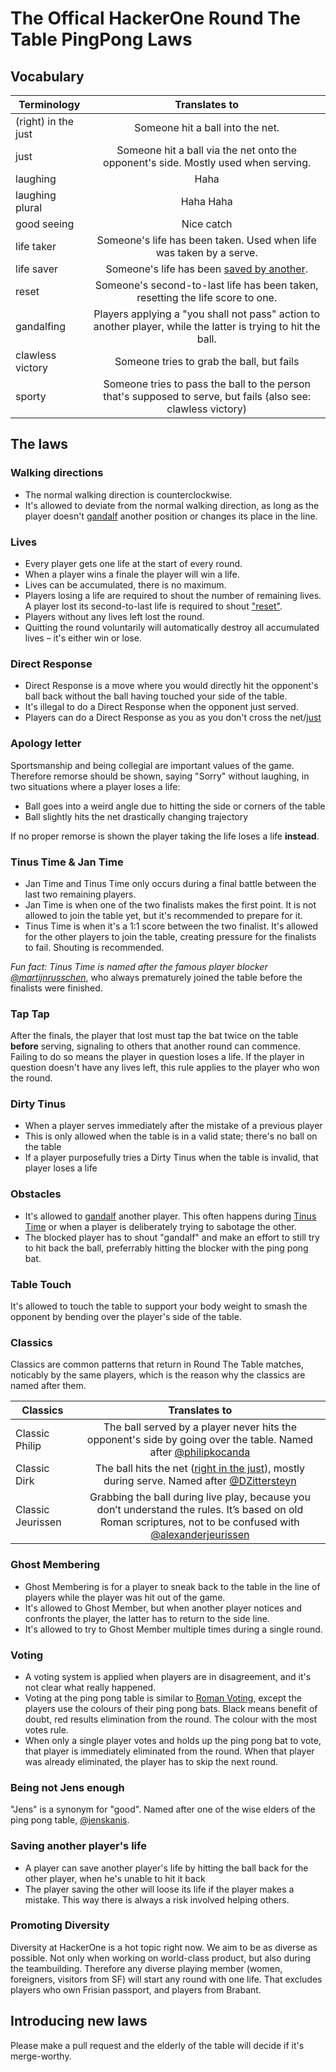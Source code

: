 # The Offical HackerOne Round The Table PingPong Laws

## Vocabulary
| Terminology   | Translates to |
| ------------- |:-------------: |
| (right) in the just   | Someone hit a ball into the net. |
| just                  | Someone hit a ball via the net onto the opponent's side. Mostly used when serving. |
| laughing              | Haha |
| laughing plural       | Haha Haha |
| good seeing           | Nice catch |
| life taker            | Someone's life has been taken. Used when life was taken by a serve. |
| life saver            | Someone's life has been [saved by another](#saving-another-players-life). |
| reset                 | Someone's second-to-last life has been taken, resetting the life score to one. |
| gandalfing            | Players applying a "you shall not pass" action to another player, while the latter is trying to hit the ball. |
| clawless victory      | Someone tries to grab the ball, but fails |
| sporty                | Someone tries to pass the ball to the person that's supposed to serve, but fails (also see: clawless victory) |

## The laws

### Walking directions
- The normal walking direction is counterclockwise.
- It's allowed to deviate from the normal walking direction, as long as the player doesn't [gandalf](#vocabulary) another position or changes its place in the line.

### Lives
- Every player gets one life at the start of every round.
- When a player wins a finale the player will win a life.
- Lives can be accumulated, there is no maximum.
- Players losing a life are required to shout the number of remaining lives. A player lost its second-to-last life is required to shout ["reset"](#vocabulary).
- Players without any lives left lost the round.
- Quitting the round voluntarily will automatically destroy all accumulated lives – it's either win or lose.

### Direct Response
- Direct Response is a move where you would directly hit the opponent's ball back without the ball having touched your side of the table.
- It's illegal to do a Direct Response when the opponent just served.
- Players can do a Direct Response as you as you don't cross the net/[just](#vocabulary)

### Apology letter
Sportsmanship and being collegial are important values of the game. Therefore remorse should be shown, saying "Sorry" without laughing, in two situations where a player loses a life:
- Ball goes into a weird angle due to hitting the side or corners of the table
- Ball slightly hits the net drastically changing trajectory

If no proper remorse is shown the player taking the life loses a life **instead**.

### Tinus Time & Jan Time
- Jan Time and Tinus Time only occurs during a final battle between the last two remaining players.
- Jan Time is when one of the two finalists makes the first point. It is not allowed to join the table yet, but it's recommended to prepare for it.
- Tinus Time is when it's a 1:1 score between the two finalist. It's allowed for the other players to join the table, creating pressure for the finalists to fail. Shouting is recommended.

*Fun fact: Tinus Time is named after the famous player blocker [@martijnrusschen](https://github.com/martijnrusschen)*, who always prematurely joined the table before the finalists were finished.

### Tap Tap

After the finals, the player that lost must tap the bat twice on the table **before** serving, signaling to others that another round can commence. Failing to do so means the player in question loses a life.
If the player in question doesn't have any lives left, this rule applies to the player who won the round.

### Dirty Tinus
- When a player serves immediately after the mistake of a previous player
- This is only allowed when the table is in a valid state; there's no
  ball on the table
- If a player purposefully tries a Dirty Tinus when the table is invalid,
  that player loses a life

### Obstacles
- It's allowed to [gandalf](#vocabulary) another player. This often happens during [Tinus Time](#tinus-half-time) or when a player is deliberately trying to sabotage the other. 
- The blocked player has to shout "gandalf" and make an effort to still try to hit back the ball, preferrably hitting the blocker with the ping pong bat.

### Table Touch
It's allowed to touch the table to support your body weight to smash the opponent by bending over the player's side of the table.

### Classics
Classics are common patterns that return in Round The Table matches, noticably by the same players, which is the reason why the classics are named after them.

| Classics       | Translates to |
| -------------  |:-------------: |
| Classic Philip | The ball served by a player never hits the opponent's side by going over the table. Named after [@philipkocanda](https://github.com/philipkocanda) |
| Classic Dirk   | The ball hits the net ([right in the just](#vocabulary)), mostly during serve. Named after [@DZittersteyn](https://github.com/DZittersteyn) |
| Classic Jeurissen | Grabbing the ball during live play, because you don’t understand the rules. It’s based on old Roman scriptures, not to be confused with [@alexanderjeurissen ](https://github.com/alexanderjeurissen) |


### Ghost Membering
- Ghost Membering is for a player to sneak back to the table in the line of players while the player was hit out of the game.
- It's allowed to Ghost Member, but when another player notices and confronts the player, the latter has to return to the side line.
- It's allowed to try to Ghost Member multiple times during a single round.

### Voting
- A voting system is applied when players are in disagreement, and it's not clear what really happened.
- Voting at the ping pong table is similar to [Roman Voting](http://ancienthistory.about.com/od/romerepublic/qt/052611-How-the-Romans-Voted-in-the-Roman-Republic.htm), except the players use the colours of their ping pong bats. Black means benefit of doubt, red results elimination from the round. The colour with the most votes rule.
- When only a single player votes and holds up the ping pong bat to vote, that player is immediately eliminated from the round. When that player was already eliminated, the player has to skip the next round.

### Being not Jens enough
"Jens" is a synonym for "good". Named after one of the wise elders of the ping pong table, [@jenskanis](https://github.com/jenskanis).

### Saving another player's life
- A player can save another player's life by hitting the ball back for the other player, when he's unable to hit it back
- The player saving the other will loose its life if the player makes a mistake. This way there is always a risk involved helping others.

### Promoting Diversity
Diversity at HackerOne is a hot topic right now. We aim to be as diverse as possible. Not only when working on world-class product, but also during the teambuilding. Therefore any diverse playing member (women, foreigners, visitors from SF) will start any round with one life. That excludes players who own Frisian passport, and players from Brabant.

## Introducing new laws
Please make a pull request and the elderly of the table will decide if it's merge-worthy.
